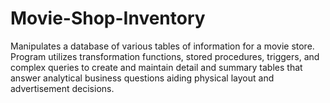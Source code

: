 # Movie-Shop-Inventory
Manipulates a database of various tables of information for a movie store. Program utilizes transformation functions, stored procedures, triggers, and complex queries to create and maintain detail and summary tables that answer analytical business questions aiding physical layout and advertisement decisions. 
